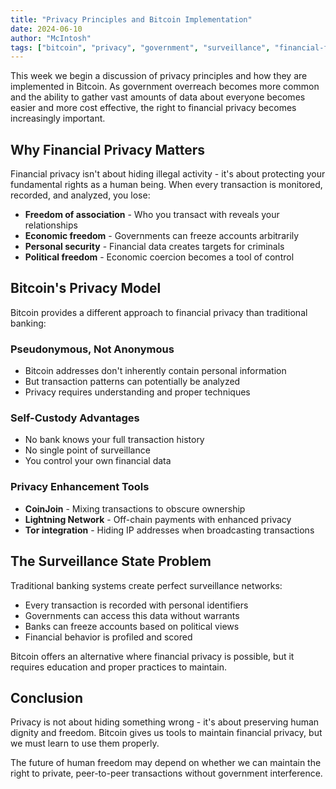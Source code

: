 ```yaml
---
title: "Privacy Principles and Bitcoin Implementation"
date: 2024-06-10
author: "McIntosh"
tags: ["bitcoin", "privacy", "government", "surveillance", "financial-freedom"]
---
```


This week we begin a discussion of privacy principles and how they are implemented in Bitcoin. As government overreach becomes more common and the ability to gather vast amounts of data about everyone becomes easier and more cost effective, the right to financial privacy becomes increasingly important.

## Why Financial Privacy Matters

Financial privacy isn't about hiding illegal activity - it's about protecting your fundamental rights as a human being. When every transaction is monitored, recorded, and analyzed, you lose:

- **Freedom of association** - Who you transact with reveals your relationships
- **Economic freedom** - Governments can freeze accounts arbitrarily  
- **Personal security** - Financial data creates targets for criminals
- **Political freedom** - Economic coercion becomes a tool of control

## Bitcoin's Privacy Model

Bitcoin provides a different approach to financial privacy than traditional banking:

### Pseudonymous, Not Anonymous
- Bitcoin addresses don't inherently contain personal information
- But transaction patterns can potentially be analyzed
- Privacy requires understanding and proper techniques

### Self-Custody Advantages
- No bank knows your full transaction history
- No single point of surveillance
- You control your own financial data

### Privacy Enhancement Tools
- **CoinJoin** - Mixing transactions to obscure ownership
- **Lightning Network** - Off-chain payments with enhanced privacy
- **Tor integration** - Hiding IP addresses when broadcasting transactions

## The Surveillance State Problem

Traditional banking systems create perfect surveillance networks:
- Every transaction is recorded with personal identifiers
- Governments can access this data without warrants
- Banks can freeze accounts based on political views
- Financial behavior is profiled and scored

Bitcoin offers an alternative where financial privacy is possible, but it requires education and proper practices to maintain.

## Conclusion

Privacy is not about hiding something wrong - it's about preserving human dignity and freedom. Bitcoin gives us tools to maintain financial privacy, but we must learn to use them properly.

The future of human freedom may depend on whether we can maintain the right to private, peer-to-peer transactions without government interference.

